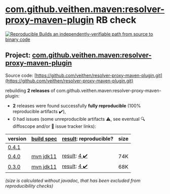 [com.github.veithen.maven:resolver-proxy-maven-plugin](https://central.sonatype.com/artifact/com.github.veithen.maven/resolver-proxy-maven-plugin/0.4.0/versions) RB check
=======

[![Reproducible Builds](https://reproducible-builds.org/images/logos/rb.svg) an independently-verifiable path from source to binary code](https://reproducible-builds.org/)

## Project: [com.github.veithen.maven:resolver-proxy-maven-plugin](https://central.sonatype.com/artifact/com.github.veithen.maven/resolver-proxy-maven-plugin/0.4.0/versions)

Source code: [https://github.com/veithen/resolver-proxy-maven-plugin.git](https://github.com/veithen/resolver-proxy-maven-plugin.git)

rebuilding **2 releases** of com.github.veithen.maven:resolver-proxy-maven-plugin:
- **2** releases were found successfully **fully reproducible** (100% reproducible artifacts :heavy_check_mark:),
- 0 had issues (some unreproducible artifacts :warning:, see eventual :mag: diffoscope and/or :memo: issue tracker links):

| version | [build spec](/BUILDSPEC.md) | [result](https://reproducible-builds.org/docs/jvm/): reproducible? | size |
| -- | --------- | ------ | -- |
| [0.4.1](https://central.sonatype.com/artifact/com.github.veithen.maven/resolver-proxy-maven-plugin/0.4.1/pom) | | | |
| [0.4.0](https://central.sonatype.com/artifact/com.github.veithen.maven/resolver-proxy-maven-plugin/0.4.0/pom) | [mvn jdk11](resolver-proxy-maven-plugin-0.4.0.buildspec) | [result](resolver-proxy-maven-plugin-0.4.0.buildinfo): [4 :heavy_check_mark: ](resolver-proxy-maven-plugin-0.4.0.buildcompare) | 74K |
| [0.3.0](https://central.sonatype.com/artifact/com.github.veithen.maven/resolver-proxy-maven-plugin/0.3.0/pom) | [mvn jdk11](resolver-proxy-maven-plugin-0.3.0.buildspec) | [result](resolver-proxy-maven-plugin-0.3.0.buildinfo): [4 :heavy_check_mark: ](resolver-proxy-maven-plugin-0.3.0.buildcompare) | 68K |

<i>(size is calculated without javadoc, that has been excluded from reproducibility checks)</i>
